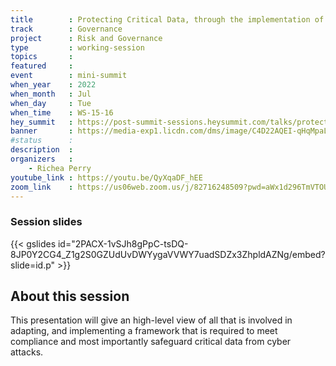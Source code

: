 ```yaml
---
title        : Protecting Critical Data, through the implementation of Information Security Management System to meet compliance
track        : Governance
project      : Risk and Governance
type         : working-session
topics       : 
featured     :
event        : mini-summit
when_year    : 2022
when_month   : Jul
when_day     : Tue
when_time    : WS-15-16
hey_summit   : https://post-summit-sessions.heysummit.com/talks/protecting-critical-data-through-the-implementation-of-information-security-management-system-to-meet-compliance/
banner       : https://media-exp1.licdn.com/dms/image/C4D22AQEI-qHqMpaL1w/feedshare-shrink_2048_1536/0/1658137486754?e=1661990400&v=beta&t=ZKAhIzNzcZ9_W8yuwZouug0ia_8AmNEs_wjqpQnHA6M
#status      : 
description  :
organizers   :
    - Richea Perry 
youtube_link : https://youtu.be/QyXqaDF_hEE
zoom_link    : https://us06web.zoom.us/j/82716248509?pwd=aWx1d296TmVTOUxiUWgvL1YzVWh3QT09
---
```

### Session slides

{{< gslides id="2PACX-1vSJh8gPpC-tsDQ-8JP0Y2CG4_Z1g2S0GZUdUvDWYygaVVWY7uadSDZx3ZhpldAZNg/embed?slide=id.p" >}}


## About this session
This presentation will give an high-level view of all that is involved in adapting, and implementing a framework that is required to meet compliance and most importantly safeguard critical data from cyber attacks.
